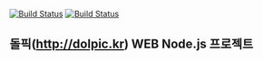 [![Build Status](https://travis-ci.org/chcjswo/dolpic-nodejs.svg?branch=master)](https://travis-ci.org/chcjswo/dolpic-nodejs)
[![Build Status](http://45.62.212.111:8080/buildStatus/icon?job=dolpic-test-deploy)](http://45.62.212.111:8080/job/dolpic-test-deploy/)
## 돌픽(http://dolpic.kr) WEB Node.js 프로젝트

